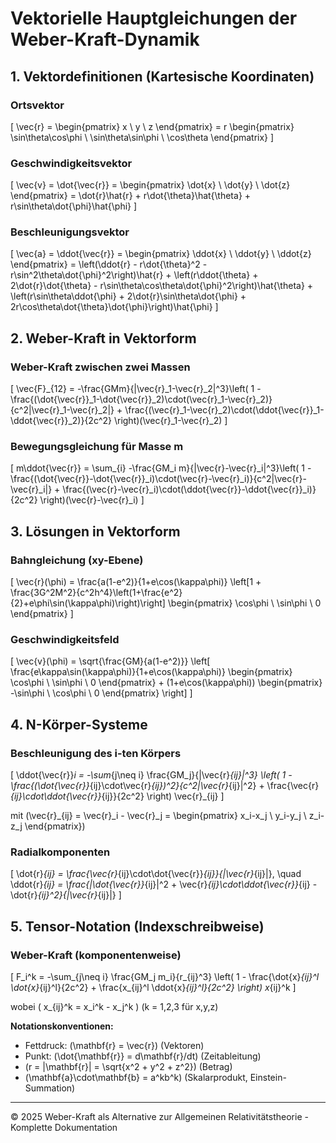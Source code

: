 # Vektorielle Hauptgleichungen der Weber-Kraft-Dynamik

## 1. Vektordefinitionen (Kartesische Koordinaten)

### Ortsvektor

\[
\vec{r} = \begin{pmatrix} x \\ y \\ z \end{pmatrix} = r \begin{pmatrix} \sin\theta\cos\phi \\ \sin\theta\sin\phi \\ \cos\theta \end{pmatrix}
\]

### Geschwindigkeitsvektor

\[
\vec{v} = \dot{\vec{r}} = \begin{pmatrix} \dot{x} \\ \dot{y} \\ \dot{z} \end{pmatrix} = \dot{r}\hat{r} + r\dot{\theta}\hat{\theta} + r\sin\theta\dot{\phi}\hat{\phi}
\]

### Beschleunigungsvektor

\[
\vec{a} = \ddot{\vec{r}} = \begin{pmatrix} \ddot{x} \\ \ddot{y} \\ \ddot{z} \end{pmatrix} = 
\left(\ddot{r} - r\dot{\theta}^2 - r\sin^2\theta\dot{\phi}^2\right)\hat{r} + \left(r\ddot{\theta} + 2\dot{r}\dot{\theta} - r\sin\theta\cos\theta\dot{\phi}^2\right)\hat{\theta} + \left(r\sin\theta\ddot{\phi} + 2\dot{r}\sin\theta\dot{\phi} + 2r\cos\theta\dot{\theta}\dot{\phi}\right)\hat{\phi}
\]

## 2. Weber-Kraft in Vektorform

### Weber-Kraft zwischen zwei Massen

\[
\vec{F}_{12} = -\frac{GMm}{|\vec{r}_1-\vec{r}_2|^3}\left(
1 - \frac{(\dot{\vec{r}}_1-\dot{\vec{r}}_2)\cdot(\vec{r}_1-\vec{r}_2)}{c^2|\vec{r}_1-\vec{r}_2|} + \frac{(\vec{r}_1-\vec{r}_2)\cdot(\ddot{\vec{r}}_1-\ddot{\vec{r}}_2)}{2c^2}
\right)(\vec{r}_1-\vec{r}_2)
\]

### Bewegungsgleichung für Masse m

\[
m\ddot{\vec{r}} = \sum_{i} -\frac{GM_i m}{|\vec{r}-\vec{r}_i|^3}\left(
1 - \frac{(\dot{\vec{r}}-\dot{\vec{r}}_i)\cdot(\vec{r}-\vec{r}_i)}{c^2|\vec{r}-\vec{r}_i|} + \frac{(\vec{r}-\vec{r}_i)\cdot(\ddot{\vec{r}}-\ddot{\vec{r}}_i)}{2c^2}
\right)(\vec{r}-\vec{r}_i)
\]

## 3. Lösungen in Vektorform

### Bahngleichung (xy-Ebene)

\[
\vec{r}(\phi) = \frac{a(1-e^2)}{1+e\cos(\kappa\phi)} \left[1 + \frac{3G^2M^2}{c^2h^4}\left(1+\frac{e^2}{2}+e\phi\sin(\kappa\phi)\right)\right] \begin{pmatrix} \cos\phi \\ \sin\phi \\ 0 \end{pmatrix}
\]

### Geschwindigkeitsfeld

\[
\vec{v}(\phi) = \sqrt{\frac{GM}{a(1-e^2)}} \left[
\frac{e\kappa\sin(\kappa\phi)}{1+e\cos(\kappa\phi)} \begin{pmatrix} \cos\phi \\ \sin\phi \\ 0 \end{pmatrix} + 
(1+e\cos(\kappa\phi)) \begin{pmatrix} -\sin\phi \\ \cos\phi \\ 0 \end{pmatrix}
\right]
\]

## 4. N-Körper-Systeme

### Beschleunigung des i-ten Körpers

\[
\ddot{\vec{r}}_i = -\sum_{j\neq i} \frac{GM_j}{|\vec{r}_{ij}|^3} \left(
1 - \frac{(\dot{\vec{r}}_{ij}\cdot\vec{r}_{ij})^2}{c^2|\vec{r}_{ij}|^2} + \frac{\vec{r}_{ij}\cdot\ddot{\vec{r}}_{ij}}{2c^2}
\right) \vec{r}_{ij}
\]

mit \(\vec{r}_{ij} = \vec{r}_i - \vec{r}_j = \begin{pmatrix} x_i-x_j \\ y_i-y_j \\ z_i-z_j \end{pmatrix}\)

### Radialkomponenten

\[
\dot{r}_{ij} = \frac{\vec{r}_{ij}\cdot\dot{\vec{r}}_{ij}}{|\vec{r}_{ij}|}, \quad
\ddot{r}_{ij} = \frac{|\dot{\vec{r}}_{ij}|^2 + \vec{r}_{ij}\cdot\ddot{\vec{r}}_{ij} - \dot{r}_{ij}^2}{|\vec{r}_{ij}|}
\]

## 5. Tensor-Notation (Indexschreibweise)

### Weber-Kraft (komponentenweise)

\[
F_i^k = -\sum_{j\neq i} \frac{GM_j m_i}{r_{ij}^3} \left(
1 - \frac{\dot{x}_{ij}^l \dot{x}_{ij}^l}{2c^2} + \frac{x_{ij}^l \ddot{x}_{ij}^l}{2c^2}
\right) x_{ij}^k
\]

wobei \( x_{ij}^k = x_i^k - x_j^k \) (k = 1,2,3 für x,y,z)

**Notationskonventionen:**

- Fettdruck: \(\mathbf{r} = \vec{r}\) (Vektoren)
- Punkt: \(\dot{\mathbf{r}} = d\mathbf{r}/dt\) (Zeitableitung)
- \(r = |\mathbf{r}| = \sqrt{x^2 + y^2 + z^2}\) (Betrag)
- \(\mathbf{a}\cdot\mathbf{b} = a^kb^k\) (Skalarprodukt, Einstein-Summation)

---

© 2025 Weber-Kraft als Alternative zur Allgemeinen Relativitätstheorie - Komplette Dokumentation
